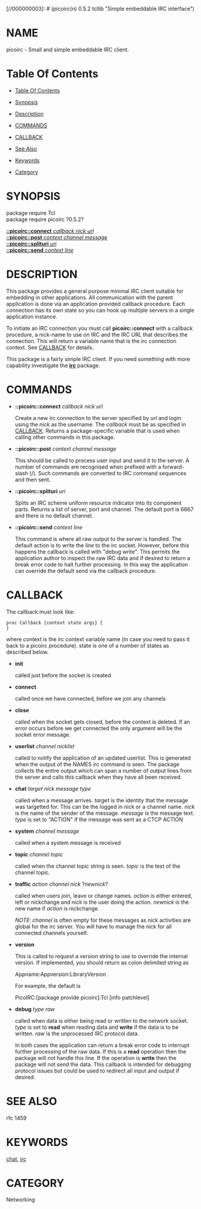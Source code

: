 
[//000000001]: # (picoirc - Simple embeddable IRC interface)
[//000000002]: # (Generated from file 'picoirc.man' by tcllib/doctools with format 'markdown')
[//000000003]: # (picoirc(n) 0.5.2 tcllib "Simple embeddable IRC interface")

# NAME

picoirc - Small and simple embeddable IRC client.

# <a name='toc'></a>Table Of Contents

  -  [Table Of Contents](#toc)

  -  [Synopsis](#synopsis)

  -  [Description](#section1)

  -  [COMMANDS](#section2)

  -  [CALLBACK](#section3)

  -  [See Also](#see-also)

  -  [Keywords](#keywords)

  -  [Category](#category)

# <a name='synopsis'></a>SYNOPSIS

package require Tcl  
package require picoirc ?0.5.2?  

[__::picoirc::connect__ *callback* *nick* *url*](#1)  
[__::picoirc::post__ *context* *channel* *message*](#2)  
[__::picoirc::splituri__ *uri*](#3)  
[__::picoirc::send__ *context* *line*](#4)  

# <a name='description'></a>DESCRIPTION

This package provides a general purpose minimal IRC client suitable for
embedding in other applications. All communication with the parent application
is done via an application provided callback procedure. Each connection has its
own state so you can hook up multiple servers in a single application instance.

To initiate an IRC connection you must call __picoirc::connect__ with a callback
procedure, a nick-name to use on IRC and the IRC URL that describes the
connection. This will return a variable name that is the irc connection context.
See [CALLBACK](#section3) for details.

This package is a fairly simple IRC client. If you need something with more
capability investigate the __[irc](irc.md)__ package.

# <a name='section2'></a>COMMANDS

  - <a name='1'></a>__::picoirc::connect__ *callback* *nick* *url*

    Create a new irc connection to the server specified by *url* and login using
    the *nick* as the username. The *callback* must be as specified in
    [CALLBACK](#section3). Returns a package-specific variable that is used when
    calling other commands in this package.

  - <a name='2'></a>__::picoirc::post__ *context* *channel* *message*

    This should be called to process user input and send it to the server. A
    number of commands are recognised when prefixed with a forward-slash (/).
    Such commands are converted to IRC command sequences and then sent.

  - <a name='3'></a>__::picoirc::splituri__ *uri*

    Splits an IRC scheme uniform resource indicator into its component parts.
    Returns a list of server, port and channel. The default port is 6667 and
    there is no default channel.

  - <a name='4'></a>__::picoirc::send__ *context* *line*

    This command is where all raw output to the server is handled. The default
    action is to write the *line* to the irc socket. However, before this
    happens the callback is called with "debug write". This permits the
    application author to inspect the raw IRC data and if desired to return a
    break error code to halt further processing. In this way the application can
    override the default send via the callback procedure.

# <a name='section3'></a>CALLBACK

The callback must look like:

    proc Callback {context state args} {
    }

where context is the irc context variable name (in case you need to pass it back
to a picoirc procedure). state is one of a number of states as described below.

  - __init__

    called just before the socket is created

  - __connect__

    called once we have connected, before we join any channels

  - __close__

    called when the socket gets closed, before the context is deleted. If an
    error occurs before we get connected the only argument will be the socket
    error message.

  - __userlist__ *channel* *nicklist*

    called to notify the application of an updated userlist. This is generated
    when the output of the NAMES irc command is seen. The package collects the
    entire output which can span a number of output lines from the server and
    calls this callback when they have all been received.

  - __chat__ *target* *nick* *message* *type*

    called when a message arrives. *target* is the identity that the message was
    targetted for. This can be the logged in nick or a channel name. *nick* is
    the name of the sender of the message. *message* is the message text. *type*
    is set to "ACTION" if the message was sent as a CTCP ACTION

  - __system__ *channel* *message*

    called when a system message is received

  - __topic__ *channel* *topic*

    called when the channel topic string is seen. *topic* is the text of the
    channel topic.

  - __traffic__ *action* *channel* *nick* ?*newnick*?

    called when users join, leave or change names. *action* is either entered,
    left or nickchange and *nick* is the user doing the action. *newnick* is the
    new name if *action* is nickchange.

    *NOTE*: *channel* is often empty for these messages as nick activities are
    global for the irc server. You will have to manage the nick for all
    connected channels yourself.

  - __version__

    This is called to request a version string to use to override the internal
    version. If implemented, you should return as colon delimited string as

    Appname:Appversion:LibraryVersion

    For example, the default is

    PicoIRC:[package provide picoirc]:Tcl [info patchlevel]

  - __debug__ *type* *raw*

    called when data is either being read or written to the network socket.
    *type* is set to __read__ when reading data and __write__ if the data is to
    be written. *raw* is the unprocessed IRC protocol data.

    In both cases the application can return a break error code to interrupt
    further processing of the raw data. If this is a __read__ operation then the
    package will not handle this line. If the operation is __write__ then the
    package will not send the data. This callback is intended for debugging
    protocol issues but could be used to redirect all input and output if
    desired.

# <a name='see-also'></a>SEE ALSO

rfc 1459

# <a name='keywords'></a>KEYWORDS

[chat](../../../../index.md#chat), [irc](../../../../index.md#irc)

# <a name='category'></a>CATEGORY

Networking
